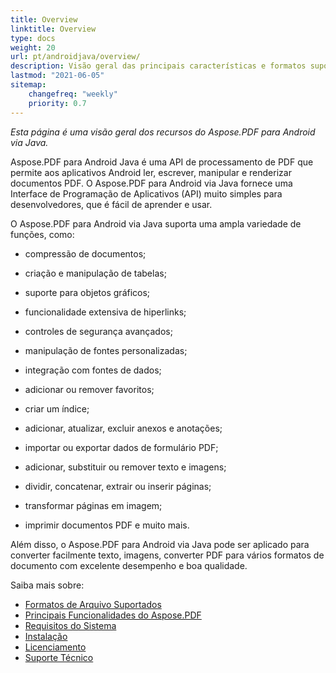 ```yaml
---
title: Overview
linktitle: Overview
type: docs
weight: 20
url: pt/androidjava/overview/
description: Visão geral das principais características e formatos suportados do Aspose.PDF para Android via Java, manual de instalação e licenciamento da biblioteca Java.
lastmod: "2021-06-05"
sitemap:
    changefreq: "weekly"
    priority: 0.7
---
```


_Esta página é uma visão geral dos recursos do Aspose.PDF para Android via Java._

Aspose.PDF para Android Java é uma API de processamento de PDF que permite aos aplicativos Android ler, escrever, manipular e renderizar documentos PDF. O Aspose.PDF para Android via Java fornece uma Interface de Programação de Aplicativos (API) muito simples para desenvolvedores, que é fácil de aprender e usar.

O Aspose.PDF para Android via Java suporta uma ampla variedade de funções, como:

- compressão de documentos;
- criação e manipulação de tabelas;
- suporte para objetos gráficos;
- funcionalidade extensiva de hiperlinks;
- controles de segurança avançados;
- manipulação de fontes personalizadas;
- integração com fontes de dados;
- adicionar ou remover favoritos;
- criar um índice;

- adicionar, atualizar, excluir anexos e anotações;
- importar ou exportar dados de formulário PDF;
- adicionar, substituir ou remover texto e imagens;
- dividir, concatenar, extrair ou inserir páginas;
- transformar páginas em imagem;
- imprimir documentos PDF e muito mais.

Além disso, o Aspose.PDF para Android via Java pode ser aplicado para converter facilmente texto, imagens, converter PDF para vários formatos de documento com excelente desempenho e boa qualidade.

Saiba mais sobre:

- [Formatos de Arquivo Suportados](/pdf/androidjava/supported-file-formats/)
- [Principais Funcionalidades do Aspose.PDF](/pdf/androidjava/key-features/)
- [Requisitos do Sistema](/pdf/androidjava/system-requirements/)
- [Instalação](/pdf/androidjava/installation/)
- [Licenciamento](/pdf/androidjava/licensing/)
- [Suporte Técnico](/pdf/androidjava/technical-support/)